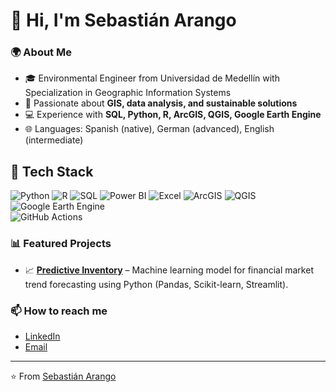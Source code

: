 # 👋 Hi, I'm Sebastián Arango  

### 🌍 About Me  
- 🎓 Environmental Engineer from Universidad de Medellín with Specialization in Geographic Information Systems   
- 🌱 Passionate about **GIS, data analysis, and sustainable solutions**  
- 💻 Experience with **SQL, Python, R, ArcGIS, QGIS, Google Earth Engine**  
- 🌐 Languages: Spanish (native), German (advanced), English (intermediate)  

## 🚀 Tech Stack  

![Python](https://img.shields.io/badge/Python-3776AB?style=for-the-badge&logo=python&logoColor=white) 
![R](https://img.shields.io/badge/R-276DC3?style=for-the-badge&logo=r&logoColor=white) 
![SQL](https://img.shields.io/badge/SQL-4479A1?style=for-the-badge&logo=postgresql&logoColor=white) 
![Power BI](https://img.shields.io/badge/PowerBI-F2C811?style=for-the-badge&logo=powerbi&logoColor=black) 
![Excel](https://img.shields.io/badge/Excel-217346?style=for-the-badge&logo=microsoft-excel&logoColor=white) 
![ArcGIS](https://img.shields.io/badge/ArcGIS-4479A1?style=for-the-badge&logo=esri&logoColor=white) 
![QGIS](https://img.shields.io/badge/QGIS-589632?style=for-the-badge&logo=qgis&logoColor=white) 
![Google Earth Engine](https://img.shields.io/badge/Google%20Earth%20Engine-4285F4?style=for-the-badge&logo=googleearth&logoColor=white)  
![GitHub Actions](https://img.shields.io/badge/GitHub_Actions-2088FF?style=for-the-badge&logo=github-actions&logoColor=white)  

### 📊 Featured Projects  
- 📈 **[Predictive Inventory](https://github.com/sebasarangot96/inventario_predictivo)**  – Machine learning model for financial market trend forecasting using Python (Pandas, Scikit-learn, Streamlit).  
### 📫 How to reach me  
- [LinkedIn](https://www.linkedin.com/in/sebasti%C3%A1n-arango-trujillo-0212b622b/)  
- [Email](mailto:sebastian5757@hotmail.com)  

---

⭐️ From [Sebastián Arango](https://github.com/sebasarangot96)
